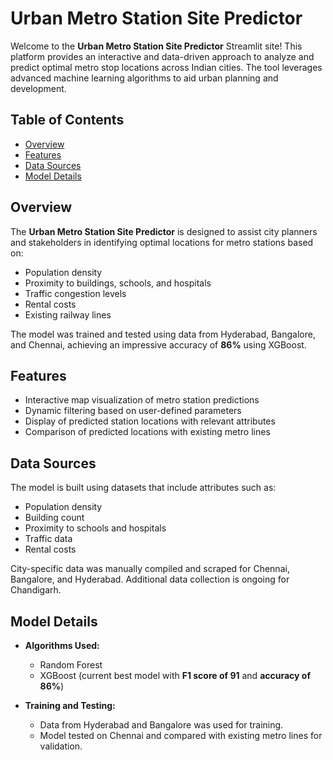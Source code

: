 # Urban Metro Station Site Predictor

Welcome to the **Urban Metro Station Site Predictor** Streamlit site! This platform provides an interactive and data-driven approach to analyze and predict optimal metro stop locations across Indian cities. The tool leverages advanced machine learning algorithms to aid urban planning and development.

## Table of Contents
- [Overview](#overview)
- [Features](#features)
- [Data Sources](#data-sources)
- [Model Details](#model-details)

## Overview
The **Urban Metro Station Site Predictor** is designed to assist city planners and stakeholders in identifying optimal locations for metro stations based on:
- Population density
- Proximity to buildings, schools, and hospitals
- Traffic congestion levels
- Rental costs
- Existing railway lines

The model was trained and tested using data from Hyderabad, Bangalore, and Chennai, achieving an impressive accuracy of **86%** using XGBoost.

## Features
- Interactive map visualization of metro station predictions
- Dynamic filtering based on user-defined parameters
- Display of predicted station locations with relevant attributes
- Comparison of predicted locations with existing metro lines


## Data Sources
The model is built using datasets that include attributes such as:
- Population density
- Building count
- Proximity to schools and hospitals
- Traffic data
- Rental costs

City-specific data was manually compiled and scraped for Chennai, Bangalore, and Hyderabad. Additional data collection is ongoing for Chandigarh.

## Model Details
- **Algorithms Used:**
  - Random Forest
  - XGBoost (current best model with **F1 score of 91** and **accuracy of 86%**)

- **Training and Testing:**
  - Data from Hyderabad and Bangalore was used for training.
  - Model tested on Chennai and compared with existing metro lines for validation.

